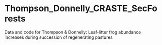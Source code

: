 # Thompson_Donnelly_CRASTE_SecForests
Data and code for Thompson &amp; Donnelly: Leaf-litter frog abundance increases during succession of regenerating pastures 
